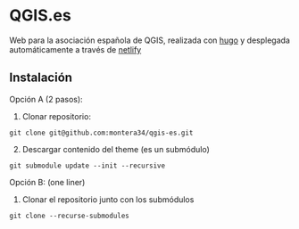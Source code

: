 # QGIS.es

Web para la asociación española de QGIS, realizada con [hugo](https://gohugo.io) y desplegada automáticamente a través de [netlify](https://netlify.com)


## Instalación


Opción A (2 pasos):

1. Clonar repositorio:
```
git clone git@github.com:montera34/qgis-es.git
```
2. Descargar contenido del theme (es un submódulo)
```
git submodule update --init --recursive
```

Opción B: (one liner)

1. Clonar el repositorio junto con los submódulos
```
git clone --recurse-submodules
```